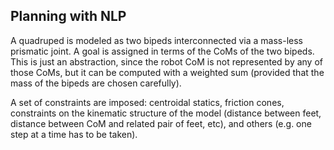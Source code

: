 ## Planning with NLP
A quadruped is modeled as two bipeds interconnected via a mass-less prismatic joint. A goal is assigned in terms of the CoMs of the two bipeds. This is just an abstraction, since the robot CoM is not represented by any of those CoMs, but it can be computed with a weighted sum (provided that the mass of the bipeds are chosen carefully).

A set of constraints are imposed: centroidal statics, friction cones, constraints on the kinematic structure of the model (distance between feet, distance between CoM and related pair of feet, etc), and others (e.g. one step at a time has to be taken).
